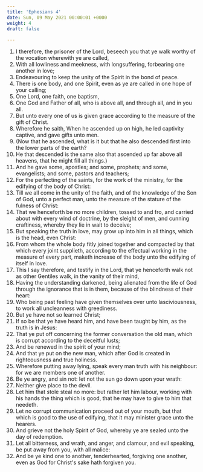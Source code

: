 ```yaml
---
title: 'Ephesians 4'
date: Sun, 09 May 2021 00:00:01 +0000
weight: 4
draft: false
  
---
```


1. I therefore, the prisoner of the Lord, beseech you that ye walk worthy of the vocation wherewith ye are called,
2. With all lowliness and meekness, with longsuffering, forbearing one another in love;
3. Endeavouring to keep the unity of the Spirit in the bond of peace.
4. There is one body, and one Spirit, even as ye are called in one hope of your calling;
5. One Lord, one faith, one baptism,
6. One God and Father of all, who is above all, and through all, and in you all.
7. But unto every one of us is given grace according to the measure of the gift of Christ.
8. Wherefore he saith, When he ascended up on high, he led captivity captive, and gave gifts unto men.
9. (Now that he ascended, what is it but that he also descended first into the lower parts of the earth?
10. He that descended is the same also that ascended up far above all heavens, that he might fill all things.)
11. And he gave some, apostles; and some, prophets; and some, evangelists; and some, pastors and teachers;
12. For the perfecting of the saints, for the work of the ministry, for the edifying of the body of Christ:
13. Till we all come in the unity of the faith, and of the knowledge of the Son of God, unto a perfect man, unto the measure of the stature of the fulness of Christ:
14. That we henceforth be no more children, tossed to and fro, and carried about with every wind of doctrine, by the sleight of men, and cunning craftiness, whereby they lie in wait to deceive;
15. But speaking the truth in love, may grow up into him in all things, which is the head, even Christ:
16. From whom the whole body fitly joined together and compacted by that which every joint supplieth, according to the effectual working in the measure of every part, maketh increase of the body unto the edifying of itself in love.
17. This I say therefore, and testify in the Lord, that ye henceforth walk not as other Gentiles walk, in the vanity of their mind,
18. Having the understanding darkened, being alienated from the life of God through the ignorance that is in them, because of the blindness of their heart:
19. Who being past feeling have given themselves over unto lasciviousness, to work all uncleanness with greediness.
20. But ye have not so learned Christ;
21. If so be that ye have heard him, and have been taught by him, as the truth is in Jesus:
22. That ye put off concerning the former conversation the old man, which is corrupt according to the deceitful lusts;
23. And be renewed in the spirit of your mind;
24. And that ye put on the new man, which after God is created in righteousness and true holiness.
25. Wherefore putting away lying, speak every man truth with his neighbour: for we are members one of another.
26. Be ye angry, and sin not: let not the sun go down upon your wrath:
27. Neither give place to the devil.
28. Let him that stole steal no more: but rather let him labour, working with his hands the thing which is good, that he may have to give to him that needeth.
29. Let no corrupt communication proceed out of your mouth, but that which is good to the use of edifying, that it may minister grace unto the hearers.
30. And grieve not the holy Spirit of God, whereby ye are sealed unto the day of redemption.
31. Let all bitterness, and wrath, and anger, and clamour, and evil speaking, be put away from you, with all malice:
32. And be ye kind one to another, tenderhearted, forgiving one another, even as God for Christ's sake hath forgiven you.

